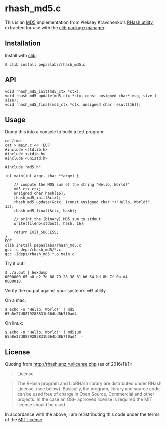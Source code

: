 # rhash_md5.c

This is an [MD5](https://en.wikipedia.org/wiki/MD5) implementation from Aleksey Kravchenko's [RHash utility](http://rhash.anz.ru/), extracted for use with the [clib package manager](https://github.com/clibs/clib).

## Installation

Install with [clib](https://github.com/clibs/clib):

```
$ clib install pepaslabs/rhash_md5.c
```

## API

```
void rhash_md5_init(md5_ctx *ctx);
void rhash_md5_update(md5_ctx *ctx, const unsigned char* msg, size_t size);
void rhash_md5_final(md5_ctx *ctx, unsigned char result[16]);
```

## Usage

Dump this into a console to build a test program:

```
cd /tmp
cat > main.c << 'EOF'
#include <stdlib.h>
#include <stdio.h>
#include <unistd.h>

#include "md5.h"

int main(int argc, char **argv) {

    // compute the MD5 sum of the string "Hello, World!"
    md5_ctx ctx;
    unsigned char hash[16];
    rhash_md5_init(&ctx);
    rhash_md5_update(&ctx, (const unsigned char *)"Hello, World!", 13);
    rhash_md5_final(&ctx, hash);

    // print the (binary) MD5 sum to stdout
    write(fileno(stdout), hash, 16);

    return EXIT_SUCCESS;
}
EOF
clib install pepaslabs/rhash_md5.c
gcc -c deps/rhash_md5/*.c
gcc -Ideps/rhash_md5 *.o main.c
```

Try it out!

```
$ ./a.out | hexdump
0000000 65 a8 e2 7d 88 79 28 38 31 b6 64 bd 8b 7f 0a d4
0000010
```

Verify the output against your system's `md5` utility.

On a mac:

```
$ echo -n 'Hello, World!' | md5
65a8e27d8879283831b664bd8b7f0ad4
```

On linux:

```
$ echo -n 'Hello, World!' | md5sum
65a8e27d8879283831b664bd8b7f0ad4  -
```

## License

Quoting from http://rhash.anz.ru/license.php (as of 2016/11/1):

> License

> The RHash program and LibRHash library are  distributed under  RHash License,
(see below). Basically, the program, library and source code can be used free
of charge in Open Source, Commercial and other projects. In the case an  OSI-
approved license is required the  MIT license should be used.

In accordance with the above, I am redistributing this code under the terms of the [MIT license](https://opensource.org/licenses/MIT).
